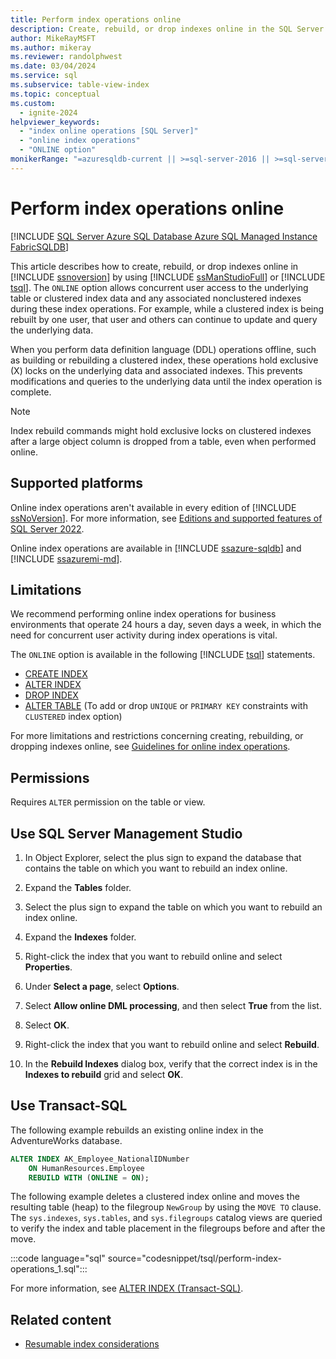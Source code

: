 ```yaml
---
title: Perform index operations online
description: Create, rebuild, or drop indexes online in the SQL Server Database Engine.
author: MikeRayMSFT
ms.author: mikeray
ms.reviewer: randolphwest
ms.date: 03/04/2024
ms.service: sql
ms.subservice: table-view-index
ms.topic: conceptual
ms.custom:
  - ignite-2024
helpviewer_keywords:
  - "index online operations [SQL Server]"
  - "online index operations"
  - "ONLINE option"
monikerRange: "=azuresqldb-current || >=sql-server-2016 || >=sql-server-linux-2017 || =azuresqldb-mi-current || =fabric"
---
```

# Perform index operations online

[!INCLUDE [SQL Server Azure SQL Database Azure SQL Managed Instance FabricSQLDB](../../includes/applies-to-version/sql-asdb-asdbmi-fabricsqldb.md)]

This article describes how to create, rebuild, or drop indexes online in [!INCLUDE [ssnoversion](../../includes/ssnoversion-md.md)] by using [!INCLUDE [ssManStudioFull](../../includes/ssmanstudiofull-md.md)] or [!INCLUDE [tsql](../../includes/tsql-md.md)]. The `ONLINE` option allows concurrent user access to the underlying table or clustered index data and any associated nonclustered indexes during these index operations. For example, while a clustered index is being rebuilt by one user, that user and others can continue to update and query the underlying data.

When you perform data definition language (DDL) operations offline, such as building or rebuilding a clustered index, these operations hold exclusive (X) locks on the underlying data and associated indexes. This prevents modifications and queries to the underlying data until the index operation is complete.

> [!NOTE]  
> Index rebuild commands might hold exclusive locks on clustered indexes after a large object column is dropped from a table, even when performed online.

## Supported platforms

Online index operations aren't available in every edition of [!INCLUDE [ssNoVersion](../../includes/ssnoversion-md.md)]. For more information, see [Editions and supported features of SQL Server 2022](../../sql-server/editions-and-components-of-sql-server-2022.md).

Online index operations are available in [!INCLUDE [ssazure-sqldb](../../includes/ssazure-sqldb.md)] and [!INCLUDE [ssazuremi-md](../../includes/ssazuremi-md.md)].

## Limitations

We recommend performing online index operations for business environments that operate 24 hours a day, seven days a week, in which the need for concurrent user activity during index operations is vital.

The `ONLINE` option is available in the following [!INCLUDE [tsql](../../includes/tsql-md.md)] statements.

- [CREATE INDEX](../../t-sql/statements/create-index-transact-sql.md)
- [ALTER INDEX](../../t-sql/statements/alter-index-transact-sql.md)
- [DROP INDEX](../../t-sql/statements/drop-index-transact-sql.md)
- [ALTER TABLE](../../t-sql/statements/alter-table-transact-sql.md) (To add or drop `UNIQUE` or `PRIMARY KEY` constraints with `CLUSTERED` index option)

For more limitations and restrictions concerning creating, rebuilding, or dropping indexes online, see [Guidelines for online index operations](guidelines-for-online-index-operations.md).

## Permissions

Requires `ALTER` permission on the table or view.

## <a id="SSMSProcedure"></a> Use SQL Server Management Studio

1. In Object Explorer, select the plus sign to expand the database that contains the table on which you want to rebuild an index online.

1. Expand the **Tables** folder.

1. Select the plus sign to expand the table on which you want to rebuild an index online.

1. Expand the **Indexes** folder.

1. Right-click the index that you want to rebuild online and select **Properties**.

1. Under **Select a page**, select **Options**.

1. Select **Allow online DML processing**, and then select **True** from the list.

1. Select **OK**.

1. Right-click the index that you want to rebuild online and select **Rebuild**.

1. In the **Rebuild Indexes** dialog box, verify that the correct index is in the **Indexes to rebuild** grid and select **OK**.

## <a id="TsqlProcedure"></a> Use Transact-SQL

The following example rebuilds an existing online index in the AdventureWorks database.

```sql
ALTER INDEX AK_Employee_NationalIDNumber
    ON HumanResources.Employee
    REBUILD WITH (ONLINE = ON);
```

The following example deletes a clustered index online and moves the resulting table (heap) to the filegroup `NewGroup` by using the `MOVE TO` clause. The `sys.indexes`, `sys.tables`, and `sys.filegroups` catalog views are queried to verify the index and table placement in the filegroups before and after the move.

:::code language="sql" source="codesnippet/tsql/perform-index-operations_1.sql":::

For more information, see [ALTER INDEX (Transact-SQL)](../../t-sql/statements/alter-index-transact-sql.md).

## Related content

- [Resumable index considerations](guidelines-for-online-index-operations.md#resumable-index-considerations)
